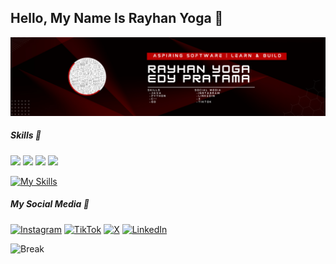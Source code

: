 ## Hello, My Name Is Rayhan Yoga 🫠
![Rayhan Yoga](img/Banner%20Profile%20github.png)
<!--
**sibabayoga/sibabayoga** is a ✨ _special_ ✨ repository because its `README.md` (this file) appears on your GitHub profile.

Here are some ideas to get you started:

- 🔭 I’m currently working on ...
- 🌱 I’m currently learning ...
- 👯 I’m looking to collaborate on ...
- 🤔 I’m looking for help with ...
- 💬 Ask me about ...
- 📫 How to reach me: ...
- 😄 Pronouns: ...
- ⚡ Fun fact: ...
-->


##### Skills 💫
<img src="https://img.shields.io/badge/C%2B%2B-00599C?style=for-the-badge&logo=c%2B%2B&logoColor=white" />
<img src="https://img.shields.io/badge/Python-FFD43B?style=for-the-badge&logo=python&logoColor=blue" />
<img src="https://img.shields.io/badge/Go-00ADD8?style=for-the-badge&logo=go&logoColor=white" />
<img src="https://img.shields.io/badge/JavaScript-323330?style=for-the-badge&logo=javascript&logoColor=F7DF1E" />

[![My Skills](https://skillicons.dev/icons?i=cpp,go,python,js&perline=2)](https://skillicons.dev)

##### My Social Media 📳
[![Instagram](https://img.shields.io/badge/Instagram-E4405F?style=for-the-badge&logo=instagram&logoColor=white)](https://www.instagram.com/rayhan.yoga_/) [![TikTok](https://img.shields.io/badge/TikTok-000000?style=for-the-badge&logo=tiktok&logoColor=white)](https://www.tiktok.com/@gabutajew) [![X](https://img.shields.io/badge/X-000000?style=for-the-badge&logo=x&logoColor=white)](https://x.com/ryhnyoga) [![LinkedIn](https://img.shields.io/badge/LinkedIn-0077B5?style=for-the-badge&logo=linkedin&logoColor=white)](https://www.linkedin.com/in/rayhan-yoga-548ab128a/)



![Break](https://media4.giphy.com/media/v1.Y2lkPTc5MGI3NjExNzF3d2JiaGFvdzluN3Q4aWN6ejBnOHBucnpnYW9kcnJvbGtmZXJsOSZlcD12MV9pbnRlcm5hbF9naWZfYnlfaWQmY3Q9Zw/4ilFRqgbzbx4c/giphy.gif)